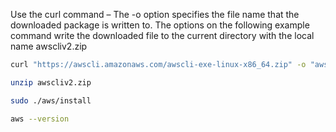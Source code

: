 Use the curl command – The -o option specifies the file name that the downloaded package is written to. The options on the following example command write the downloaded file to the current directory with the local name awscliv2.zip

```bash
curl "https://awscli.amazonaws.com/awscli-exe-linux-x86_64.zip" -o "awscliv2.zip"
```


```bash
unzip awscliv2.zip
```

```bash
sudo ./aws/install
```


```bash
aws --version
```
